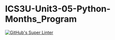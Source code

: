# ICS3U-Unit3-05-Python-Months_Program

[![GitHub's Super Linter](https://github.com/Rodas-Nega1/ICS3U-Unit3-05-Python-Months_Program/workflows/GitHub's%20Super%20Linter/badge.svg)](https://github.com/Rodas-Nega1/ICS3U-Unit3-05-Python-Months_Program/actions)
